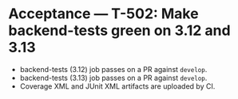 # Acceptance — T-502: Make backend-tests green on 3.12 and 3.13

- backend-tests (3.12) job passes on a PR against `develop`.
- backend-tests (3.13) job passes on a PR against `develop`.
- Coverage XML and JUnit XML artifacts are uploaded by CI.
